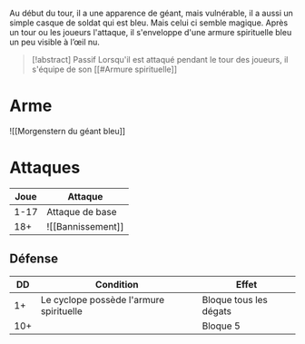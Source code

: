 Au début du tour, il a une apparence de géant, mais vulnérable, il a aussi un simple casque de soldat qui est bleu. Mais celui ci semble magique. Après un tour ou les joueurs l'attaque, il s'enveloppe d'une armure spirituelle bleu un peu visible à l’œil nu.

> [!abstract] Passif
> Lorsqu'il est attaqué pendant le tour des joueurs, il s'équipe de son [[#Armure spirituelle]]

# Arme

![[Morgenstern du géant bleu]]


# Attaques

| Joue | Attaque           |
| ---- | ----------------- |
| 1-17 | Attaque de base   |
| 18+  | ![[Bannissement]] |

## Défense

| DD  | Condition                               | Effet                  |
| --- | --------------------------------------- | ---------------------- |
| 1+  | Le cyclope possède l'armure spirituelle | Bloque tous les dégats |
| 10+ |                                         | Bloque 5               |

